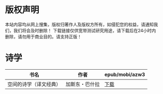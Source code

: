 # 版权声明

本站内容均从网上搜集，版权归著作人及版权方所有，如侵犯您的权益，请通知我们，我们将会及时删除！ 下载链接仅供宽带测试研究用途，请下载后在24小时内删除，请勿用于商业目的。请支持正版！

# 诗学

| 书名 | 作者 | epub/mobi/azw3 |
| --- | --- | --- |
| 空间的诗学（译文经典） | 加斯东・巴什拉 | [下载](https://url89.ctfile.com/f/31084289-1357039459-5fcf57?p=8866) |
